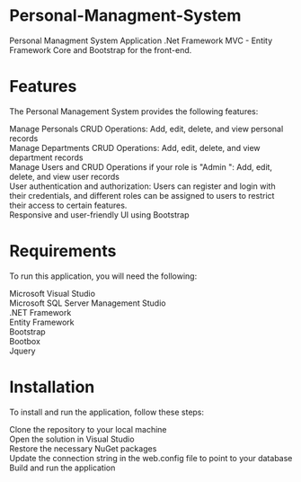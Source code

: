 # Personal-Managment-System
Personal Managment System Application .Net Framework MVC - Entity Framework Core and Bootstrap for the front-end.

# Features
The Personal Management System provides the following features:

Manage Personals CRUD Operations: Add, edit, delete, and view personal records </br>
Manage Departments CRUD Operations: Add, edit, delete, and view department records </br>
Manage Users and CRUD Operations if your role is "Admin ": Add, edit, delete, and view user records </br>
User authentication and authorization: Users can register and login with their credentials, and different roles can be assigned to users to restrict their access to certain features. </br>
Responsive and user-friendly UI using Bootstrap </br>

# Requirements
To run this application, you will need the following:

Microsoft Visual Studio </br>
Microsoft SQL Server Management Studio </br>
.NET Framework </br>
Entity Framework </br>
Bootstrap </br>
Bootbox </br>
Jquery </br>
# Installation 
To install and run the application, follow these steps:

Clone the repository to your local machine </br>
Open the solution in Visual Studio </br>
Restore the necessary NuGet packages </br>
Update the connection string in the web.config file to point to your database </br>
Build and run the application
